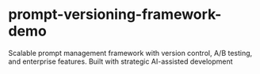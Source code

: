 # prompt-versioning-framework-demo
Scalable prompt management framework with version control, A/B testing, and enterprise features. Built with strategic AI-assisted development
